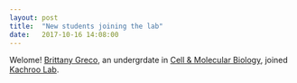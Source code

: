 ```yaml
---
layout: post
title:  "New students joining the lab"
date:   2017-10-16 14:08:00
---
```

Welome! [Brittany Greco](http://twitter.com/@brittanygreco18), an undergrdate in [Cell & Molecular Biology](http://www.concordia.ca/academics/undergraduate/cell-molecular-biology.html), joined [Kachroo Lab](http://www.kachroolab.org/people/). 
